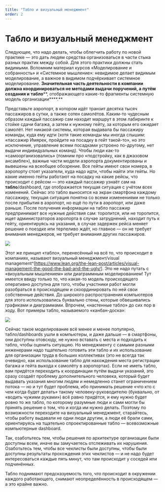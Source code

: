 ```yaml
---
title: "Табло и визуальный менеджмент"
order: 2
---
```


# Табло и визуальный менеджмент

Следующее, что надо делать, чтобы облегчить работу по новой практике — это дать людям средства организоваться в части стыка разных практик между собой. Для этого практики должны стать видимыми. Вспомним материал курсов «Моделирование и собранность» и «Системное мышление»: невидимое делает видимым моделирование, а важное в видимом подчёркивает системное моделирование. **Значительная часть деятельности в компании должна координироваться не методами выдачи поручений, а путём** **создания и** **табло****, отображающего какие-то фрагменты системную модель организации****.**

Представьте аэропорт, в котором идёт транзит десятка тысяч пассажиров в сутки, а также сотен самолётов. Каким-то чудесным образом каждый пассажир сам находит маршрут в этом лабиринте к стойке сдачи багажа, а затем к нужному гейту, за которым его ожидает самолёт. Нет никакой системы, которая выдавала бы пассажиру команды, куда ему идти (хотя такие команды мы иногда слышим: «пассажир Имярек, пройдите на посадку в гейт такой-то», но это исключение, управление всеми посадками устроено по-другому, нет выдачи индивидуальных команд). Чтобы люди как-то «самоорганизовались» (помним про «подстройку, как в джазовом ансамбле»), важные части модели аэропорта документированы и вывешены на всеобщее обозрение. Все гейты имеют свои номера, в аэропорту стоят указатели, куда надо идти, чтобы найти эти гейты. Но какие именно гейты работают на посадку на какие рейсы, что происходит с рейсом — это каждый пассажир узнаёт сам на **табло**/dashboard, где отображается текущая ситуация с учётом всех изменений. Сейчас это табло выносится на экран смартфона каждому пассажиру, текущая ситуация понятна со всеми изменениями не только после прибытия в аэропорт, но ещё по пути в аэропорт, или даже раньше. После получения информации на табло пассажир предпринимает все нужные действия сам: торопится, или не торопится, ищет администраторов аэропорта в случае затруднений, находит путь к гейту, ориентируясь на указания, в случае задержек рейса меняет решение о поездке или терпеливо ждёт, но главное — он не требует внимания менеджеров, не требует внимания других пассажиров.

![](/ru/systems-management/81.png)

Этот же принцип «табло», перенесённый на всё то, что происходит в компаниях, называют визуальный менеджмент/visual management^[<https://www.lean.org/the-lean-post/articles/visual-management-the-good-the-bad-and-the-ugly/>]. Это не надо путать с «визуальным мышлением» или диаграммным моделированием! Тут имеется ввиду только то, что какая-то модель происходящего оперативно доступна для того, чтобы участники работ могли разобраться в происходящем и скоординировать по ней свои собственные действия. До широкого распространения компьютеров для этого использовались буквально стены, которые обвешивались графиками и диаграммами. Впрочем, «настенные табло» до сих пор в ходу. Вот примеры табло, называемого «канбан-доска»:

![](/ru/systems-management/82.png)

Сейчас такое моделирование всё менее и менее популярно, табло/dashboards ушли в компьютеры, и даже дальше — в смартфоны, они доступны отовсюду, не нужно вставать с места и подходить к табло, чтобы оценить ситуацию. Но менеджменту с самыми разными инженерами надо тщательно готовить эти табло и их использование для организации труда в больших коллективах (это не всегда так очевидно, как использование табло для нахождения места регистрации багажа и гейта выхода к самолёту в аэропортах). Если не иметь табло, вам придётся переходить к координации путём выдачи указаний, это сразу создаёт проблему дополнительного человека, который будет выдавать указания многим людям и немедленно станет ограничением потока — но и тут будет проблема, ибо принимать решение «что кто с чем когда будет делать» такому человеку-руководителю (буквально, от «водить чужими руками») всё равно придётся, и ему нужно будет ровно то же табло, по которому разумные люди и сами могли бы принять решение о том, что и когда им нужно делать. Поэтому по возможности переходите на визуальный менеджмент, старайтесь, чтобы работу выдавали не одни люди другим, а люди её брали сами, ориентируясь на тщательно спроектированные табло — всевозможные компьютерные dashboard.

Так, озаботьтесь тем, чтобы решения по архитектуре организации были доступны всем, иначе вы замучаетесь отслеживать их нарушения. Озаботьтесь тем, чтобы все чеклисты были доступны, чтобы были доступны результаты прохождения этих чеклистов — и не надо будет интересоваться каждые пять минут, что там происходит у соседей или подчинённых.

Табло поднимают предсказуемость того, что происходит в окружении каждого работающего, снимают неопределённость в происходящем — а это крайне важно.